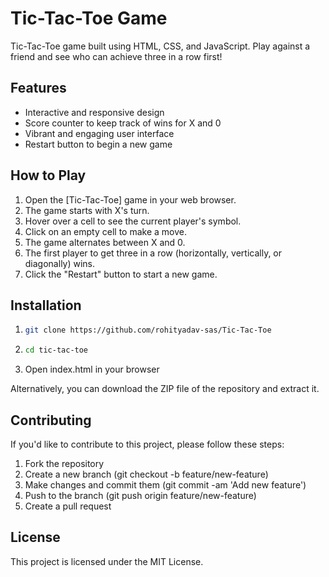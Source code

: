 # Tic-Tac-Toe Game

Tic-Tac-Toe game built using HTML, CSS, and JavaScript. Play against a friend and see who can achieve three in a row first!

## Features

- Interactive and responsive design
- Score counter to keep track of wins for X and 0
- Vibrant and engaging user interface
- Restart button to begin a new game

## How to Play

1. Open the [Tic-Tac-Toe] game in your web browser.
2. The game starts with X's turn.
3. Hover over a cell to see the current player's symbol.
4. Click on an empty cell to make a move.
5. The game alternates between X and 0.
6. The first player to get three in a row (horizontally, vertically, or diagonally) wins.
7. Click the "Restart" button to start a new game.

## Installation

1. ```bash
   git clone https://github.com/rohityadav-sas/Tic-Tac-Toe
2. ```bash
   cd tic-tac-toe
3. Open index.html in your browser

Alternatively, you can download the ZIP file of the repository and extract it.

## Contributing
If you'd like to contribute to this project, please follow these steps:

1. Fork the repository
2. Create a new branch (git checkout -b feature/new-feature)
3. Make changes and commit them (git commit -am 'Add new feature')
4. Push to the branch (git push origin feature/new-feature)
5. Create a pull request

## License
This project is licensed under the MIT License.
